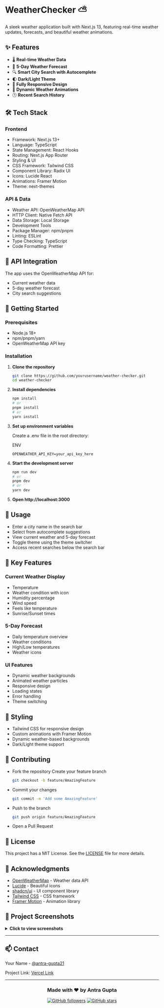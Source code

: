 # WeatherChecker ⛅
A sleek weather application built with Next.js 13, featuring real-time weather updates, forecasts, and beautiful weather animations.

## ✨ Features

- 🌡️ **Real-time Weather Data**
- 📅 **5-Day Weather Forecast**
- 🔍 **Smart City Search with Autocomplete**
- 🌓 **Dark/Light Theme**
- 📱 **Fully Responsive Design**
- 💫 **Dynamic Weather Animations**
- 🕒 **Recent Search History**

## 🛠️ Tech Stack
### Frontend
- Framework: Next.js 13+
- Language: TypeScript
- State Management: React Hooks
- Routing: Next.js App Router
- Styling & UI
- CSS Framework: Tailwind CSS
- Component Library: Radix UI
- Icons: Lucide React
- Animations: Framer Motion
- Theme: next-themes

### API & Data
- Weather API: OpenWeatherMap API
- HTTP Client: Native Fetch API
- Data Storage: Local Storage
- Development Tools
- Package Manager: npm/pnpm
- Linting: ESLint
- Type Checking: TypeScript
- Code Formatting: Prettier

## 🔧 API Integration
The app uses the OpenWeatherMap API for:
- Current weather data
- 5-day weather forecast
- City search suggestions

## 🚀 Getting Started
### Prerequisites

- Node.js 18+ 
- npm/pnpm/yarn
- OpenWeatherMap API key

### Installation

1. **Clone the repository**
   ```bash
   git clone https://github.com/yourusername/weather-checker.git
   cd weather-checker
   ```
2. **Install dependencies**

    ```bash
    npm install
    # or
    pnpm install
    # or
    yarn install
    ```
3. **Set up environment variables**

    Create a .env file in the root directory:

    ENV

    ```console
    OPENWEATHER_API_KEY=your_api_key_here
    ```

4. **Start the development server**
    ```bash
    npm run dev
    # or
    pnpm dev
    # or
    yarn dev
    ```
5. **Open http://localhost:3000**

## 📱 Usage
- Enter a city name in the search bar
- Select from autocomplete suggestions
- View current weather and 5-day forecast
- Toggle theme using the theme switcher
- Access recent searches below the search bar

## 🌟 Key Features
### Current Weather Display
- Temperature
- Weather condition with icon
- Humidity percentage
- Wind speed
- Feels like temperature
- Sunrise/Sunset times

### 5-Day Forecast
- Daily temperature overview
- Weather conditions
- High/Low temperatures
- Weather icons

### UI Features
- Dynamic weather backgrounds
- Animated weather particles
- Responsive design
- Loading states
- Error handling
- Theme switching

## 🎨 Styling
- Tailwind CSS for responsive design
- Custom animations with Framer Motion
- Dynamic weather-based backgrounds
- Dark/Light theme support

## 🤝 Contributing
- Fork the repository
    Create your feature branch
    ```bash
    git checkout -b feature/AmazingFeature
    ```
- Commit your changes
    ```bash
    git commit -m 'Add some AmazingFeature'
    ```
- Push to the branch
    ```bash
    git push origin feature/AmazingFeature
    ```
- Open a Pull Request

## 📜 License

This project has a MIT License. See the [LICENSE](./LICENSE) file for more details.

## 🙏 Acknowledgments

* [OpenWeatherMap](https://openweathermap.org/) - Weather data API
* [Lucide](https://lucide.dev/) - Beautiful icons
* [shadcn/ui](https://ui.shadcn.com/) - UI component library
* [Tailwind CSS](https://tailwindcss.com/) - CSS framework
* [Framer Motion](https://www.framer.com/motion/) - Animation library

## 📸 Project Screenshots

<details>
<summary><strong>Click to view screenshots</strong></summary>

### Desktop View - Light Mode
![image](https://github.com/user-attachments/assets/8c145a97-c47f-4330-9302-8c82a421f0d0)


### Desktop View - Dark Mode
![image](https://github.com/user-attachments/assets/28a5452e-fa70-4df2-8e36-31afaefe1764)


### Mobile View
![image](https://github.com/user-attachments/assets/6f8c6849-4bac-423c-ac06-5fb4e901e08c)


### Weather Details
![image](https://github.com/user-attachments/assets/162bf0d9-2308-4e35-858e-cdc11ffbbf70)

### Search Functionality
![image](https://github.com/user-attachments/assets/3811eb98-a4a0-4694-9b47-ffb797c2c090)


</details>

---

## 📫 Contact

Your Name - [@antra-gupta21](https://www.linkedin.com/in/antra-gupta21/)

Project Link: [Vercel Link](https://v0-weatherapp-beta.vercel.app/)

---

<div align="center">
  <h3>Made with ❤️ by Antra Gupta</h3>
  
  [![GitHub followers](https://img.shields.io/github/followers/yourusername?label=Follow&style=social)](https://github.com/kousik1314)
  [![GitHub stars](https://img.shields.io/github/stars/yourusername/weather-checker?style=social)](https://v0-weatherapp-beta.vercel.app/)
</div>
